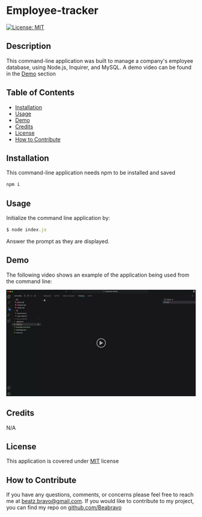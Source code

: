 # Employee-tracker

[![License: MIT](https://img.shields.io/badge/License-MIT-yellow.svg)](https://opensource.org/licenses/MIT)

## Description

This command-line application was built to manage a company's employee database, using Node.js, Inquirer, and MySQL. A demo video can be found in the [Demo](#demo) section

## Table of Contents

- [Installation](#installation)
- [Usage](#usage)
- [Demo](#demo)
- [Credits](#credits)
- [License](#license)
- [How to Contribute](#how-to-contribute)

## Installation

This command-line application needs npm to be installed and saved

```bash
npm i
```

## Usage

Initialize the command line application by:

```javascript
$ node index.js
```

Answer the prompt as they are displayed.

## Demo

The following video shows an example of the application being used from the command line:

[![A video thumbnail shows the command-line employee management application with a play button overlaying the view.](./assets/Screenshot.png)](https://drive.google.com/file/d/17RuJAHiZMxxITd6Qbg9veeJ8emBV2Z0-/view)

## Credits

N/A

## License

This application is covered under [MIT](https://choosealicense.com/licenses/mit/) license

## How to Contribute

If you have any questions, comments, or concerns please feel free to reach me at beatz.bravo@gmail.com. If you would like to contribute to my project, you can find my repo on [github.com/Beabravo](https://www.github.com/Beabravo)
